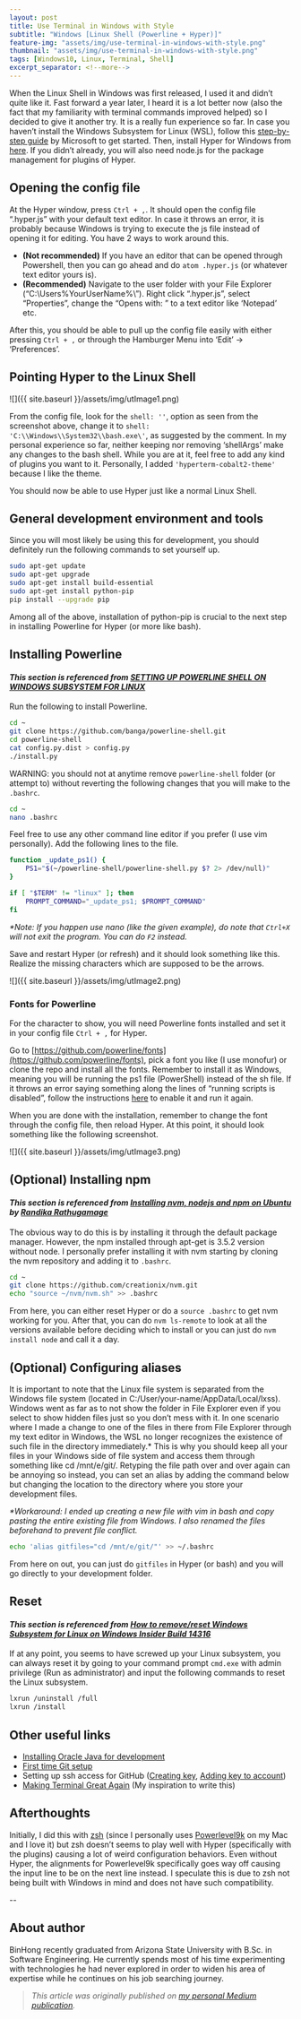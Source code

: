 ```yaml
---
layout: post
title: Use Terminal in Windows with Style
subtitle: "Windows [Linux Shell (Powerline + Hyper)]"
feature-img: "assets/img/use-terminal-in-windows-with-style.png"
thumbnail: "assets/img/use-terminal-in-windows-with-style.png"
tags: [Windows10, Linux, Terminal, Shell]
excerpt_separator: <!--more-->
---
```


<!--more-->
When the Linux Shell in Windows was first released, I used it and didn’t quite like it. Fast forward a year later, I heard it is a lot better now (also the fact that my familiarity with terminal commands improved helped) so I decided to give it another try. It is a really fun experience so far. In case you haven’t install the Windows Subsystem for Linux (WSL), follow this [step-by-step guide](https://msdn.microsoft.com/en-us/commandline/wsl/install_guide) by Microsoft to get started. Then, install Hyper for Windows from [here](https://releases.hyper.is/download/win). If you didn’t already, you will also need node.js for the package management for plugins of Hyper.

## Opening the config file

At the Hyper window, press `Ctrl + ,`. It should open the config file “.hyper.js” with your default text editor. In case it throws an error, it is probably because Windows is trying to execute the js file instead of opening it for editing. You have 2 ways to work around this.

- __(Not recommended)__ If you have an editor that can be opened through Powershell, then you can go ahead and do `atom .hyper.js` (or whatever text editor yours is).
- __(Recommended)__ Navigate to the user folder with your File Explorer (“C:\Users\%YourUserName%\”). Right click “.hyper.js”, select “Properties”, change the “Opens with: ” to a text editor like ‘Notepad’ etc.

After this, you should be able to pull up the config file easily with either pressing `Ctrl + ,` or through the Hamburger Menu into ‘Edit’ → ‘Preferences’.

## Pointing Hyper to the Linux Shell

![]({{ site.baseurl }}/assets/img/utImage1.png)

From the config file, look for the `shell: ''`, option as seen from the screenshot above, change it to `shell: 'C:\\Windows\\System32\\bash.exe\'`, as suggested by the comment. In my personal experience so far, neither keeping nor removing ‘shellArgs’ make any changes to the bash shell. While you are at it, feel free to add any kind of plugins you want to it. Personally, I added `'hyperterm-cobalt2-theme'` because I like the theme.

You should now be able to use Hyper just like a normal Linux Shell.

## General development environment and tools

Since you will most likely be using this for development, you should definitely run the following commands to set yourself up.

```sh
sudo apt-get update
sudo apt-get upgrade
sudo apt-get install build-essential
sudo apt-get install python-pip
pip install --upgrade pip
```

Among all of the above, installation of python-pip is crucial to the next step in installing Powerline for Hyper (or more like bash).

## Installing Powerline

#### _This section is referenced from [SETTING UP POWERLINE SHELL ON WINDOWS SUBSYSTEM FOR LINUX](http://iamnotmyself.com/2017/04/15/setting-up-powerline-shell-on-windows-subsystem-for-linux/)_

Run the following to install Powerline.

```sh
cd ~
git clone https://github.com/banga/powerline-shell.git
cd powerline-shell
cat config.py.dist > config.py
./install.py 
```

WARNING: you should not at anytime remove `powerline-shell` folder (or attempt to) without reverting the following changes that you will make to the `.bashrc`.

```sh
cd ~
nano .bashrc
```

Feel free to use any other command line editor if you prefer (I use vim personally). Add the following lines to the file.

```sh
function _update_ps1() {
    PS1="$(~/powerline-shell/powerline-shell.py $? 2> /dev/null)"
}

if [ "$TERM" != "linux" ]; then
    PROMPT_COMMAND="_update_ps1; $PROMPT_COMMAND"
fi
```

_*Note: If you happen use nano (like the given example), do note that `Ctrl+X` will not exit the program. You can do `F2` instead._

Save and restart Hyper (or refresh) and it should look something like this. Realize the missing characters which are supposed to be the arrows.

![]({{ site.baseurl }}/assets/img/utImage2.png)

### Fonts for Powerline

For the character to show, you will need Powerline fonts installed and set it in your config file `Ctrl + ,` for Hyper.

Go to [https://github.com/powerline/fonts](https://github.com/powerline/fonts), pick a font you like (I use monofur) or clone the repo and install all the fonts. Remember to install it as Windows, meaning you will be running the ps1 file (PowerShell) instead of the sh file. If it throws an error saying something along the lines of “running scripts is disabled”, follow the instructions [here](https://www.faqforge.com/windows/windows-powershell-running-scripts-is-disabled-on-this-system/) to enable it and run it again.

When you are done with the installation, remember to change the font through the config file, then reload Hyper. At this point, it should look something like the following screenshot.

![]({{ site.baseurl }}/assets/img/utImage3.png)

## (Optional) Installing npm

#### _This section is referenced from [Installing nvm, nodejs and npm on Ubuntu](https://randika.com/installing-nvm-nodejs-and-npm-on-ubuntu-f6deef0cd22a) by [Randika Rathugamage](https://medium.com/@randika)_

The obvious way to do this is by installing it through the default package manager. However, the npm installed through apt-get is 3.5.2 version without node. I personally prefer installing it with nvm starting by cloning the nvm repository and adding it to `.bashrc`.

```sh
cd ~
git clone https://github.com/creationix/nvm.git
echo "source ~/nvm/nvm.sh" >> .bashrc
```

From here, you can either reset Hyper or do a `source .bashrc` to get nvm working for you. After that, you can do `nvm ls-remote` to look at all the versions available before deciding which to install or you can just do `nvm install node` and call it a day.

## (Optional) Configuring aliases

It is important to note that the Linux file system is separated from the Windows file system (located in C:/User/your-name/AppData/Local/lxss). Windows went as far as to not show the folder in File Explorer even if you select to show hidden files just so you don’t mess with it. In one scenario where I made a change to one of the files in there from File Explorer through my text editor in Windows, the WSL no longer recognizes the existence of such file in the directory immediately.* This is why you should keep all your files in your Windows side of file system and access them through something like cd /mnt/e/git/. Retyping the file path over and over again can be annoying so instead, you can set an alias by adding the command below but changing the location to the directory where you store your development files.

_*Workaround: I ended up creating a new file with vim in bash and copy pasting the entire existing file from Windows. I also renamed the files beforehand to prevent file conflict._

```sh
echo 'alias gitfiles="cd /mnt/e/git/"' >> ~/.bashrc
```

From here on out, you can just do `gitfiles` in Hyper (or bash) and you will go directly to your development folder.

## Reset

#### _This section is referenced from [How to remove/reset Windows Subsystem for Linux on Windows Insider Build 14316](https://superuser.com/questions/1065569/how-to-remove-reset-windows-subsystem-for-linux-on-windows-insider-build-14316)_

If at any point, you seems to have screwed up your Linux subsystem, you can always reset it by going to your command prompt `cmd.exe` with admin privilege (Run as administrator) and input the following commands to reset the Linux subsystem.

```sh
lxrun /uninstall /full
lxrun /install
```

## Other useful links

- [Installing Oracle Java for development](http://www.webupd8.org/2015/02/install-oracle-java-9-in-ubuntu-linux.html)
- [First time Git setup](https://git-scm.com/book/en/v2/Getting-Started-First-Time-Git-Setup)
- Setting up ssh access for GitHub ([Creating key](https://help.github.com/articles/generating-a-new-ssh-key-and-adding-it-to-the-ssh-agent/#platform-linux), [Adding key to account](https://help.github.com/articles/adding-a-new-ssh-key-to-your-github-account/#platform-linux))
- [Making Terminal Great Again](https://blog.ronakshah.net/Making-Terminal-Great-Again/) (My inspiration to write this)

## Afterthoughts

Initially, I did this with [zsh](https://github.com/robbyrussell/oh-my-zsh/wiki/Installing-ZSH) (since I personally uses [Powerlevel9k](https://github.com/bhilburn/powerlevel9k) on my Mac and I love it) but zsh doesn’t seems to play well with Hyper (specifically with the plugins) causing a lot of weird configuration behaviors. Even without Hyper, the alignments for Powerlevel9k specifically goes way off causing the input line to be on the next line instead. I speculate this is due to zsh not being built with Windows in mind and does not have such compatibility.

--

## About author

BinHong recently graduated from Arizona State University with B.Sc. in Software Engineering. He currently spends most of his time experimenting with technologies he had never explored in order to widen his area of expertise while he continues on his job searching journey.

> _This article was originally published on [my personal Medium publication](https://blog.binhong.me/use-terminal-in-windows-with-style-45158e0c2f50)._